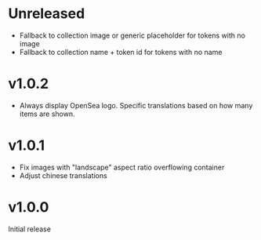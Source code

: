 # Unreleased

- Fallback to collection image or generic placeholder for tokens with no image
- Fallback to collection name + token id for tokens with no name

# v1.0.2

- Always display OpenSea logo. Specific translations based on how many items are shown.

# v1.0.1

- Fix images with "landscape" aspect ratio overflowing container
- Adjust chinese translations

# v1.0.0

Initial release
